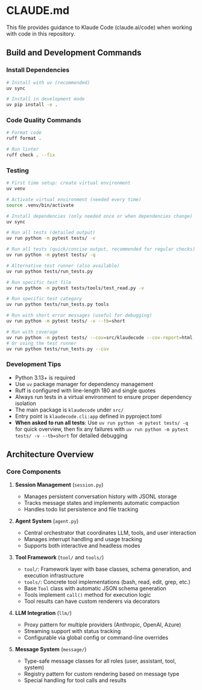 # CLAUDE.md

This file provides guidance to Klaude Code (claude.ai/code) when working with code in this repository.

## Build and Development Commands

### Install Dependencies
```bash
# Install with uv (recommended)
uv sync

# Install in development mode
uv pip install -e .
```

### Code Quality Commands
```bash
# Format code
ruff format .

# Run linter
ruff check . --fix
```

### Testing
```bash
# First time setup: create virtual environment
uv venv

# Activate virtual environment (needed every time)
source .venv/bin/activate

# Install dependencies (only needed once or when dependencies change)
uv sync

# Run all tests (detailed output)
uv run python -m pytest tests/ -v

# Run all tests (quick/concise output, recommended for regular checks)
uv run python -m pytest tests/ -q

# Alternative test runner (also available)
uv run python tests/run_tests.py

# Run specific test file
uv run python -m pytest tests/tools/test_read.py -v

# Run specific test category
uv run python tests/run_tests.py tools

# Run with short error messages (useful for debugging)
uv run python -m pytest tests/ -v --tb=short

# Run with coverage
uv run python -m pytest tests/ --cov=src/klaudecode --cov-report=html
# Or using the test runner
uv run python tests/run_tests.py --cov
```

### Development Tips
- Python 3.13+ is required
- Use `uv` package manager for dependency management
- Ruff is configured with line-length 180 and single quotes
- Always run tests in a virtual environment to ensure proper dependency isolation
- The main package is `klaudecode` under `src/`
- Entry point is `klaudecode.cli:app` defined in pyproject.toml
- **When asked to run all tests**: Use `uv run python -m pytest tests/ -q` for quick overview, then fix any failures with `uv run python -m pytest tests/ -v --tb=short` for detailed debugging

## Architecture Overview

### Core Components

1. **Session Management** (`session.py`)
   - Manages persistent conversation history with JSONL storage
   - Tracks message states and implements automatic compaction
   - Handles todo list persistence and file tracking

2. **Agent System** (`agent.py`)
   - Central orchestrator that coordinates LLM, tools, and user interaction
   - Manages interrupt handling and usage tracking
   - Supports both interactive and headless modes

3. **Tool Framework** (`tool/` and `tools/`)
   - `tool/`: Framework layer with base classes, schema generation, and execution infrastructure
   - `tools/`: Concrete tool implementations (bash, read, edit, grep, etc.)
   - Base `Tool` class with automatic JSON schema generation
   - Tools implement `call()` method for execution logic
   - Tool results can have custom renderers via decorators

4. **LLM Integration** (`llm/`)
   - Proxy pattern for multiple providers (Anthropic, OpenAI, Azure)
   - Streaming support with status tracking
   - Configurable via global config or command-line overrides

5. **Message System** (`message/`)
   - Type-safe message classes for all roles (user, assistant, tool, system)
   - Registry pattern for custom rendering based on message type
   - Special handling for tool calls and results
